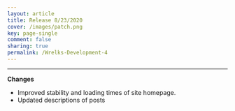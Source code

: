 ```yaml
---
layout: article
title: Release 8/23/2020
cover: /images/patch.png
key: page-single
comment: false
sharing: true
permalink: /Wrelks-Development-4
---
```

   
---
   
**Changes**

- Improved stability and loading times of site homepage.
- Updated descriptions of posts
